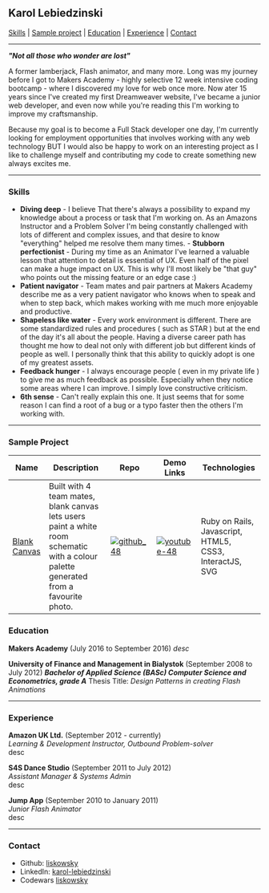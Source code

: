 ## Karol Lebiedzinski

[Skills](#skills) | [Sample project](#project) | [Education](#education) | [Experience](#experience) | [Contact](#contact)

***

***"Not all those who wonder are lost"***

A former lamberjack, Flash animator, and many more. Long was my journey before I got to Makers Academy - highly selective 12 week intensive coding bootcamp - where I discovered my love for web once more. Now ater 15 years since I've created my first Dreamweaver website, I've became a junior web developer, and even now while you're reading this I'm working to improve my craftsmanship.

Because my goal is to become a Full Stack developer one day, I'm currently looking for employment opportunities that involves working with any web technology BUT I would also be happy to work on an interesting project as I like to challenge myself and contributing my code to create something new always excites me.

***

### <a name="skills">Skills</a>

- **Diving deep** - I believe That there's always a possibility to expand my knowledge about a process or task that I'm working on. As an Amazons Instructor and a Problem Solver I'm being constantly challenged with lots of different and complex issues, and that desire to know "everything" helped me resolve them many times. - **Stubborn perfectionist** - During my time as an Animator I've learned a valuable lesson that attention to detail is essential of UX. Even half of the pixel can make a huge impact on UX. This is why I'll most likely be "that guy" who points out the missing feature or an edge case :)
- **Patient navigator** - Team mates and pair partners at Makers Academy describe me as a very patient navigator who knows when to speak and when to step back, which makes working with me much more enjoyable and productive.
- **Shapeless like water** - Every work environment is different. There are some standardized rules and procedures ( such as STAR ) but at the end of the day it's all about the people. Having a diverse career path has thought me how to deal not only with different job but different kinds of people as well. I personally think that this ability to quickly adopt is one of my greatest assets.
- **Feedback hunger** - I always encourage people ( even in my private life ) to give me as much feedback as possible. Especially when they notice some areas where I can improve. I simply love constructive criticism.
- **6th sense** - Can't really explain this one. It just seems that for some reason I can find a root of a bug or a typo faster then the others I'm working with.

***

### <a name="project">Sample Project</a>
Name | Description | Repo | Demo Links | Technologies
--- | --- | --- | --- | ---
[Blank Canvas][1] | Built with 4 team mates, blank canvas lets users paint a white room schematic with a colour palette generated from a favourite photo. | [![github_48](https://cloud.githubusercontent.com/assets/12953472/18687862/de8df31e-7f79-11e6-937c-f20c0e0ee2b4.png)][1] | [![youtube-48](https://cloud.githubusercontent.com/assets/12953472/18688443/6021e65e-7f7c-11e6-9479-6ad58e3ab834.png)][2] | Ruby on Rails, Javascript, HTML5, CSS3, InteractJS, SVG


### <a name="skills">Education</a>

**Makers Academy** (July 2016 to September 2016)
*desc*

**University of Finance and Management in Bialystok** (September 2008 to July 2012)
***Bachelor of Applied Science (BASc) Computer Science and Econometrics, grade A***
Thesis Title: *Design Patterns in creating Flash Animations*

***

### <a name="experience">Experience</a>

**Amazon UK Ltd.** (September 2012 - currently)    
*Learning & Development Instructor, Outbound Problem-solver*   
desc

**S4S Dance Studio** (September 2011 to July 2012)   
*Assistant Manager & Systems Admin*  
desc

**Jump App** (September 2010 to January 2011)   
*Junior Flash Animator*  
desc

***

### <a name="contact">Contact</a>
- Github: [liskowsky](https://github.com/liskowsky)
- LinkedIn: [karol-lebiedzinski](www.linkedin.com/in/karol-lebiedzinski)
- Codewars [liskowsky](http://www.codewars.com/users/liskowsky)

[1]: https://github.com/hannako/blank_canvas
[2]: https://vimeo.com/183908628
